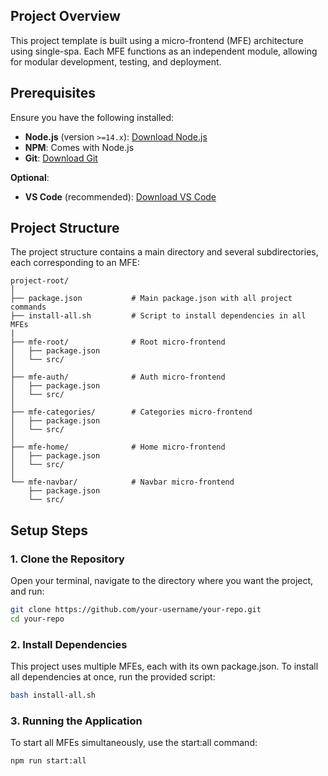 ## Project Overview

This project template is built using a micro-frontend (MFE) architecture using single-spa. Each MFE functions as an independent module, allowing for modular development, testing, and deployment.

## Prerequisites

Ensure you have the following installed:

- **Node.js** (version `>=14.x`): [Download Node.js](https://nodejs.org/)
- **NPM**: Comes with Node.js
- **Git**: [Download Git](https://git-scm.com/)

**Optional**:

- **VS Code** (recommended): [Download VS Code](https://code.visualstudio.com/)

## Project Structure

The project structure contains a main directory and several subdirectories, each corresponding to an MFE:

```plaintext
project-root/
│
├── package.json           # Main package.json with all project commands
├── install-all.sh         # Script to install dependencies in all MFEs
|
├── mfe-root/              # Root micro-frontend
│   ├── package.json
│   └── src/
│
├── mfe-auth/              # Auth micro-frontend
│   ├── package.json
│   └── src/
│
├── mfe-categories/        # Categories micro-frontend
│   ├── package.json
│   └── src/
│
├── mfe-home/              # Home micro-frontend
│   ├── package.json
│   └── src/
│
└── mfe-navbar/            # Navbar micro-frontend
    ├── package.json
    └── src/
```

## Setup Steps

### 1. Clone the Repository

Open your terminal, navigate to the directory where you want the project, and run:

```bash
git clone https://github.com/your-username/your-repo.git
cd your-repo

```

### 2. Install Dependencies

This project uses multiple MFEs, each with its own package.json. To install all dependencies at once, run the provided script:

```bash
bash install-all.sh
```

### 3. Running the Application

To start all MFEs simultaneously, use the start:all command:

```bash
npm run start:all
```
